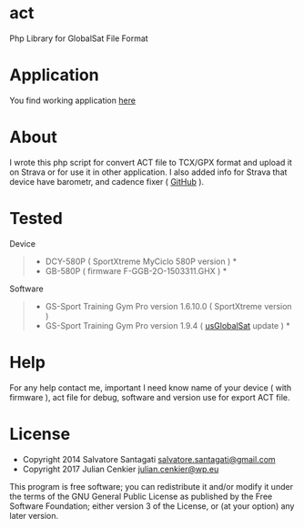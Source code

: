 act
===
  Php Library for GlobalSat File Format

Application
===
  You find working application [here](http://cenkier.h2g.pl/apk/act/)

About
===
  I wrote this php script for convert ACT file to TCX/GPX format and upload it on Strava or for use it in other application.
  I also added info for Strava that device have barometr, and cadence fixer ( [GitHub](https://github.com/exa18/cadence-anomaly) ).

Tested
===

  Device 
  >
  > * DCY-580P ( SportXtreme MyCiclo 580P version ) *
  > * GB-580P ( firmware F-GGB-2O-1503311.GHX ) *
  >
  
  Software
  >
  > * GS-Sport Training Gym Pro version 1.6.10.0 ( SportXtreme version )
  > * GS-Sport Training Gym Pro version 1.9.4 ( [usGlobalSat](http://usglobalsat.com/forum/index.php) update ) *
  >

Help
===

For any help contact me, important I need know name of your device ( with firmware ), act file for debug, software and version use for export ACT file.


License
===

* Copyright 2014 Salvatore Santagati <salvatore.santagati@gmail.com>
* Copyright 2017 Julian Cenkier <julian.cenkier@wp.eu>

This program is free software; you can redistribute it and/or modify
it under the terms of the GNU General Public License as published by
the Free Software Foundation; either version 3 of the License, or
(at your option) any later version.
  
